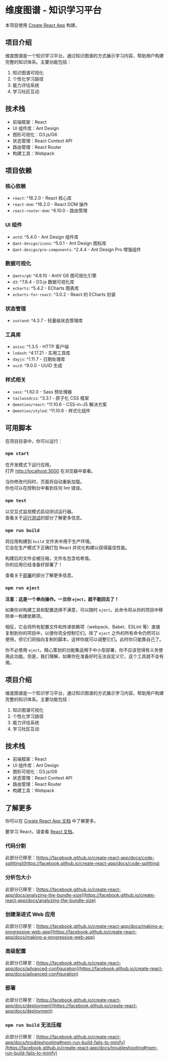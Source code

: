 # 维度图谱 - 知识学习平台

本项目使用 [Create React App](https://github.com/facebook/create-react-app) 构建。

## 项目介绍

维度图谱是一个知识学习平台，通过知识图谱的方式展示学习内容，帮助用户构建完整的知识体系。主要功能包括：

1. 知识图谱可视化
2. 个性化学习路径
3. 能力评估系统
4. 学习社区互动

## 技术栈

- 前端框架：React
- UI 组件库：Ant Design
- 图形可视化：D3.js/G6
- 状态管理：React Context API
- 路由管理：React Router
- 构建工具：Webpack

## 项目依赖
### 核心依赖
- `react`: ^18.2.0 - React 核心库
- `react-dom`: ^18.2.0 - React DOM 操作
- `react-router-dom`: ^6.10.0 - 路由管理

### UI 组件
- `antd`: ^5.4.0 - Ant Design 组件库
- `@ant-design/icons`: ^5.0.1 - Ant Design 图标库
- `@ant-design/pro-components`: ^2.4.4 - Ant Design Pro 增强组件

### 数据可视化
- `@antv/g6`: ^4.8.10 - AntV G6 图可视化引擎
- `d3`: ^7.8.4 - D3.js 数据可视化库
- `echarts`: ^5.4.2 - ECharts 图表库
- `echarts-for-react`: ^3.0.2 - React 的 ECharts 封装

### 状态管理
- `zustand`: ^4.3.7 - 轻量级状态管理库

### 工具库
- `axios`: ^1.3.5 - HTTP 客户端
- `lodash`: ^4.17.21 - 实用工具库
- `dayjs`: ^1.11.7 - 日期处理库
- `uuid`: ^9.0.0 - UUID 生成

### 样式相关
- `sass`: ^1.62.0 - Sass 预处理器
- `tailwindcss`: ^3.3.1 - 原子化 CSS 框架
- `@emotion/react`: ^11.10.6 - CSS-in-JS 解决方案
- `@emotion/styled`: ^11.10.6 - 样式化组件

## 可用脚本

在项目目录中，你可以运行：

### `npm start`

在开发模式下运行应用。\
打开 [http://localhost:3000](http://localhost:3000) 在浏览器中查看。

当你修改代码时，页面将自动重新加载。\
你也可以在控制台中看到任何 lint 错误。

### `npm test`

以交互式监视模式启动测试运行器。\
查看关于[运行测试](https://facebook.github.io/create-react-app/docs/running-tests)的部分了解更多信息。

### `npm run build`

将应用构建到 `build` 文件夹中用于生产环境。\
它会在生产模式下正确打包 React 并优化构建以获得最佳性能。

构建后的文件会被压缩，文件名包含哈希值。\
你的应用已经准备好部署了！

查看关于[部署](https://facebook.github.io/create-react-app/docs/deployment)的部分了解更多信息。

### `npm run eject`

**注意：这是一个单向操作。一旦你 `eject`，就不能回去了！**

如果你对构建工具和配置选择不满意，可以随时 `eject`。此命令将从你的项目中移除单一构建依赖项。

相反，它会将所有配置文件和传递依赖项（webpack、Babel、ESLint 等）直接复制到你的项目中，以便你完全控制它们。除了 `eject` 之外的所有命令仍然可以使用，但它们将指向复制的脚本，这样你就可以调整它们。此时你只能靠自己了。

你不必使用 `eject`。精心策划的功能集适用于中小型部署，你不应该觉得有义务使用此功能。但是，我们理解，如果你在准备好时无法自定义它，这个工具就不会有用。

## 项目介绍

维度图谱是一个知识学习平台，通过知识图谱的方式展示学习内容，帮助用户构建完整的知识体系。主要功能包括：

1. 知识图谱可视化
2. 个性化学习路径
3. 能力评估系统
4. 学习社区互动

## 技术栈

- 前端框架：React
- UI 组件库：Ant Design
- 图形可视化：D3.js/G6
- 状态管理：React Context API
- 路由管理：React Router
- 构建工具：Webpack

## 了解更多

你可以在 [Create React App 文档](https://facebook.github.io/create-react-app/docs/getting-started) 中了解更多。

要学习 React，请查看 [React 文档](https://reactjs.org/)。

### 代码分割

此部分已移至：[https://facebook.github.io/create-react-app/docs/code-splitting](https://facebook.github.io/create-react-app/docs/code-splitting)

### 分析包大小

此部分已移至：[https://facebook.github.io/create-react-app/docs/analyzing-the-bundle-size](https://facebook.github.io/create-react-app/docs/analyzing-the-bundle-size)

### 创建渐进式 Web 应用

此部分已移至：[https://facebook.github.io/create-react-app/docs/making-a-progressive-web-app](https://facebook.github.io/create-react-app/docs/making-a-progressive-web-app)

### 高级配置

此部分已移至：[https://facebook.github.io/create-react-app/docs/advanced-configuration](https://facebook.github.io/create-react-app/docs/advanced-configuration)

### 部署

此部分已移至：[https://facebook.github.io/create-react-app/docs/deployment](https://facebook.github.io/create-react-app/docs/deployment)

### `npm run build` 无法压缩

此部分已移至：[https://facebook.github.io/create-react-app/docs/troubleshooting#npm-run-build-fails-to-minify](https://facebook.github.io/create-react-app/docs/troubleshooting#npm-run-build-fails-to-minify)
